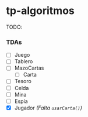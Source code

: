 # tp-algoritmos

TODO:

### TDAs
- [ ] Juego
- [ ] Tablero
- [ ] MazoCartas
  - [ ] Carta
- [ ] Tesoro
- [ ] Celda
- [ ] Mina
- [ ] Espía
- [x] Jugador _(Falta `usarCarta()`)_
